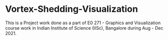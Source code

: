 # Vortex-Shedding-Visualization
This is a Project work done as a part of E0 271 - Graphics and Visualization course work in Indian Institute of Science (IISc), Bangalore during Aug - Dec 2021.
